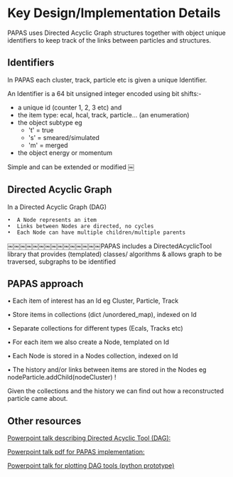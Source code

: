 # Key Design/Implementation Details

PAPAS uses Directed Acyclic Graph structures together with object unique identifiers to keep track of the links between particles and structures.

## Identifiers

In PAPAS each cluster, track, particle etc is given a unique Identifier.  

An Identifier is a 64 bit unsigned integer encoded using bit shifts:-
 * a unique id (counter 1, 2, 3 etc) and
 * the item type: ecal, hcal, track, particle... (an enumeration)
 * the object subtype eg
      *  't' = true
      *  's' = smeared/simulated
      *  'm' = merged
 * the object energy or momentum

Simple and can be extended or modified
￼
## Directed Acyclic Graph

In a Directed Acyclic Graph (DAG)

    •  A Node represents an item
    •  Links between Nodes are directed, no cycles
    •  Each Node can have multiple children/multiple parents

￼￼￼￼￼￼￼￼￼￼￼￼￼￼￼PAPAS includes a  DirectedAcyclicTool library that provides (templated) classes/ algorithms & allows graph to be traversed, subgraphs to be identified


## PAPAS approach

•  Each item of interest has an Id eg Cluster, Particle, Track

•  Store items in collections (dict /unordered_map), indexed on Id

•  Separate collections for different types (Ecals, Tracks etc)

•  For each item we also create a Node, templated on Id

•  Each Node is stored in a Nodes collection, indexed on Id

•  The history and/or links between items are stored in the Nodes eg nodeParticle.addChild(nodeCluster) !

Given the collections and the history we can find out how a reconstructed particle came about.

## Other resources

[Powerpoint talk describing Directed Acyclic Tool (DAG):](https://indico.cern.ch/event/490466/contributions/1168040/attachments/1218006/1779467/DAGtool.pdf)

[Powerpoint talk pdf for PAPAS implementation:](https://indico.cern.ch/event/547855/contributions/2221423/attachments/1300412/1941158/Papas_cpp3.pdf)

[Powerpoint talk for plotting DAG tools (python prototype)](https://indico.cern.ch/event/578848/contributions/2345113/attachments/1357532/2052737/Papas_History_Tools.pdf)
